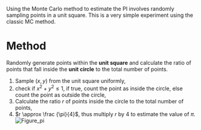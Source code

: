 Using the Monte Carlo method to estimate the PI involves randomly sampling points in a unit square. This is a very simple experiment using the classic MC method.

# Method
Randomly generate points within the **unit square** and calculate the ratio of points that fall inside the **unit circle** to the total number of points.
1. Sample $(x, y)$ from the unit square uniformly,
2. check if $x^2 + y^2 \leq 1$, if true, count the point as inside the circle, else count the point as outside the circle,
3. Calculate the ratio $r$ of points inside the circle to the total number of points,
4. $r \approx \frac {\pi}{4}$, thus multiply $r$ by 4 to estimate the value of $\pi$.  
![Figure_pi](https://github.com/user-attachments/assets/6ab91b11-297e-434b-bf79-2d23e800522b)

